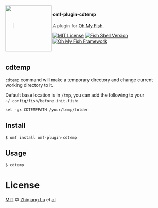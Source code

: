 <img src="https://cdn.rawgit.com/oh-my-fish/oh-my-fish/e4f1c2e0219a17e2c748b824004c8d0b38055c16/docs/logo.svg" align="left" width="144px" height="144px"/>

#### omf-plugin-cdtemp

> A plugin for [Oh My Fish][omf-link].

[![MIT License](https://img.shields.io/badge/license-MIT-007EC7.svg?style=flat-square)](/LICENSE)
[![Fish Shell Version](https://img.shields.io/badge/fish-v2.2.0-007EC7.svg?style=flat-square)](https://fishshell.com)
[![Oh My Fish Framework](https://img.shields.io/badge/Oh%20My%20Fish-Framework-007EC7.svg?style=flat-square)](https://www.github.com/oh-my-fish/oh-my-fish)

<br/>

## cdtemp

`cdtemp` command will make a temporary directory and change current working directory to it.

Default base location is in `/tmp`, you can add the following to your `~/.config/fish/before.init.fish`:

```fish
set -gx CDTEMPPATH /your/temp/folder
```

## Install

```fish
$ omf install omf-plugin-cdtemp
```

## Usage

```fish
$ cdtemp
```

# License

[MIT][mit] © [Zhiqiang Lu][author] et [al][contributors]

[mit]: https://opensource.org/licenses/MIT
[author]: https://github.com/{{USER}}
[contributors]: https://github.com/{{USER}}/plugin-omf-plugin-cdtemp/graphs/contributors
[omf-link]: https://www.github.com/oh-my-fish/oh-my-fish
[license-badge]: https://img.shields.io/badge/license-MIT-007EC7.svg?style=flat-square
